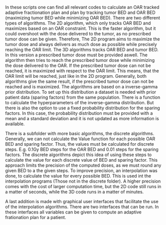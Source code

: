 In these scripts one can find all relevant codes to calculate an OAR tracked adaptive fractionation plan and plan by tracking tumor BED and OAR BED (maximizing tumor BED while minimizing OAR BED). 
There are two different types of algorithms. The 2D algorithm, which only tracks OAR BED and maximizes based on an OAR constraint. This is the faster algorithm, but it could overshoot with the dose delivered to the tumor, as no prescribed tumor dose can be given. Therefore, The 2D program aims to maximize the tumor dose and always delivers as much dose as possible while precisely reaching the OAR limit. 
The 3D algorithms tracks OAR BED and tumor BED. In this version a prescribed tumor dose must be provided aswell. The algorithm then tries to reach the prescribed tumor dose while minimizing the dose delivered to the OAR. If the prescribed tumor dose can not be reached, it is maximized with respect to the OAR limit. This means, that the OAR limit will be reached, just like in the 2D program. Generally, both algorithms give the same result, if the prescribed tumor dose can not be reached and is maximized.
The algorithms are based on a inverse-gamma prior distribution. To set up this distribution a dataset is needed with prior patient data (sparing factors) from the same population. 
There is a function to calculate the hyperparameters of the inverse-gamma distribution. But there is also the option to use a fixed probability distribution for the sparing factors. In this case, the probability distribution must be provided with a mean and a standard deviation and it is not updated as more information is available.

There is a subfolder with more basic algorithms, the discrete algorithms. Generally, we can not calculate the Value function for each possible OAR BED and sparing factor. Thus, the values must be calculated for discrete steps. E.g. 0.1Gy BED steps for the OAR BED and 0.01 steps for the sparing factors. The discrete algorithms depict this idea of using these steps to calculate the value for each discrete value of BED and sparing factor. This approach limits the precision of the computed doses, as we must round any given BED to a the given steps. To improve precision, an interpolation was done, to calculate the value for every possible BED. This is used int the interpolation programs (Those not in the discrete folder). A higher precision comes with the cost of larger computation time, but the 2D code still runs in a matter of seconds, while the 3D code runs in a matter of minutes.

A last addition is made with graphical user interfaces that facilitate the use of the interpolation algorithms. There are two interfaces that can be run. In these interfaces all variables can be given to compute an adaptive frationation plan for a patient.
